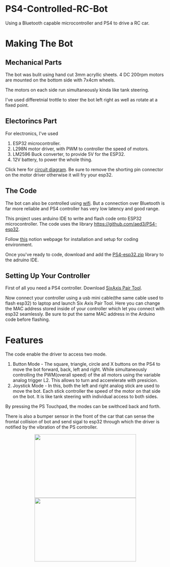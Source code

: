 # PS4-Controlled-RC-Bot
Using a Bluetooth capable microcontroller and PS4 to drive a RC car.


# Making The Bot

## Mechanical Parts
The bot was bulit using hand cut 3mm acryllic sheets. 4 DC 200rpm motors are mounted on the bottom side with 7x4cm wheels.

The motors on each side run simultaneously kinda like tank steering.

I've used differetnial trottle to steer the bot left right as well as rotate at a fixed point.

## Electorincs Part
For electronics, I've used 
1. ESP32 microcontroller.
2. L298N motor driver, with PWM to controller the speed of motors.
3. LM2596 Buck converter, to provide 5V for the ESP32.
4. 12V battery, to power the whole thing.

Click here for [circuit diagram](https://drive.google.com/file/d/1twA_VGiNjjAlo-SBfk5Sl7oSNgCqTR_O/view?usp=sharing).
Be sure to remove the shorting pin connector on the motor driver otherwise it will fry your esp32.

## The Code
The bot can also be controlled using [wifi](https://erc-iitb.notion.site/XLR8-Resources-27b1a2116f954aae86102328ae5c1657).
But a connection over Bluetooth is far more reliable and PS4 controller has very low latency and good range.

This project uses arduino IDE to write and flash code onto ESP32 microcontroller.
The code uses the library https://github.com/aed3/PS4-esp32.

Follow [this](https://erc-iitb.notion.site/XLR8-Resources-27b1a2116f954aae86102328ae5c1657) notion webpage for installation and setup for coding environment.

Once you've ready to code, download and add the [PS4-esp32.zip](https://github.com/aed3/PS4-esp32/archive/refs/heads/master.zip) library to the adruino IDE.

## Setting Up Your Controller
First of all you need a PS4 controller. Download [SixAxis Pair Tool](https://sixaxispairtool.en.lo4d.com/windows).

Now connect your controller using a usb mini cable(the same cable used to flash esp32) to laptop and launch Six Axis Pair Tool.
Here you can change the MAC address stored inside of your controller which let you connect with esp32 seamlessly.
Be sure to put the same MAC address in the Arduino code before flashing.


# Features
The code enable the driver to access two mode. 
1. Button Mode - The square, triangle, circle and X buttons on the PS4 to move the bot forward, back, left and right. While simultaneously controlling the PWM(overall speed) of the all motors using the variable analog trigger L2. This allows to turn and accerelerate with presicion.
2. Joystick Mode - In this, both the left and right analog stick are used to move the bot. Each stick controller the speed of the motor on that side on the bot. It is like tank steering with individual access to both sides.

By pressing the PS Touchpad, the modes can be swithced back and forth.

There is also a bumper sensor in the front of the car that can sense the frontal collision of bot and send sigal to esp32 through which the driver is notified by the vibration of the PS controller.

<p align="center">
  <img width="320" height="200" src="https://s4.gifyu.com/images/ezgif-3-ad8b9226cc.gif">
  <img src="https://s4.gifyu.com/images/PS439a4ef8b26294286.gif" width="320" height="200">
</p>
